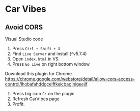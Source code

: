 Car Vibes
===
## Avoid CORS

Visual Studio code
1. Press   ```Ctrl + Shift + X```
2. Find   ```Live Server``` and install (^v5.7.4)
3. Open   ```index.html``` in VS
4. Press   ```Go Live``` on right bottom window 

Download this plugin for Chrome
https://chrome.google.com/webstore/detail/allow-cors-access-control/lhobafahddgcelffkeicbaginigeejlf

1. Press big icon ```C:``` on the plugin 
2. Refresh CarVibes page
3. Profit.